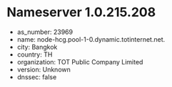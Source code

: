 # Nameserver 1.0.215.208

* as_number: 23969
* name: node-hcg.pool-1-0.dynamic.totinternet.net.
* city: Bangkok
* country: TH
* organization: TOT Public Company Limited
* version: Unknown
* dnssec: false
